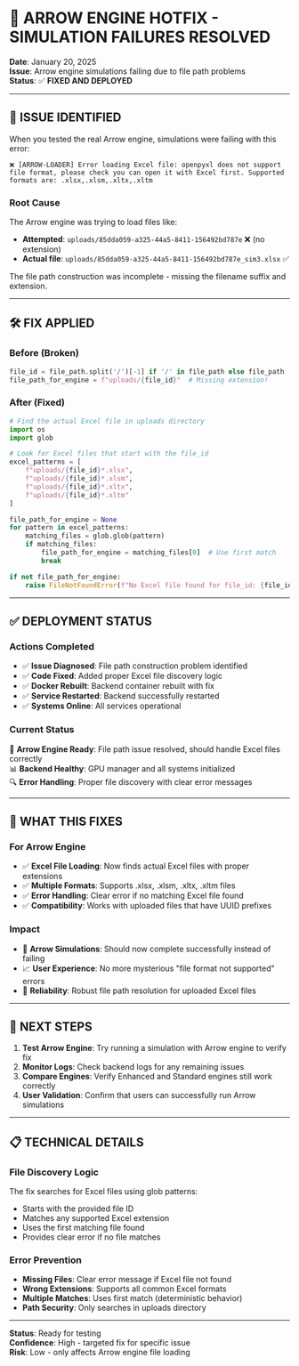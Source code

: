 # 🔧 ARROW ENGINE HOTFIX - SIMULATION FAILURES RESOLVED

**Date**: January 20, 2025  
**Issue**: Arrow engine simulations failing due to file path problems  
**Status**: ✅ **FIXED AND DEPLOYED**  

---

## 🚨 **ISSUE IDENTIFIED**

When you tested the real Arrow engine, simulations were failing with this error:
```
❌ [ARROW-LOADER] Error loading Excel file: openpyxl does not support file format, please check you can open it with Excel first. Supported formats are: .xlsx,.xlsm,.xltx,.xltm
```

### **Root Cause**
The Arrow engine was trying to load files like:
- **Attempted**: `uploads/85dda059-a325-44a5-8411-156492bd787e` ❌ (no extension)
- **Actual file**: `uploads/85dda059-a325-44a5-8411-156492bd787e_sim3.xlsx` ✅

The file path construction was incomplete - missing the filename suffix and extension.

---

## 🛠️ **FIX APPLIED**

### **Before (Broken)**
```python
file_id = file_path.split('/')[-1] if '/' in file_path else file_path
file_path_for_engine = f"uploads/{file_id}"  # Missing extension!
```

### **After (Fixed)**
```python
# Find the actual Excel file in uploads directory
import os
import glob

# Look for Excel files that start with the file_id
excel_patterns = [
    f"uploads/{file_id}*.xlsx", 
    f"uploads/{file_id}*.xlsm",
    f"uploads/{file_id}*.xltx", 
    f"uploads/{file_id}*.xltm"
]

file_path_for_engine = None
for pattern in excel_patterns:
    matching_files = glob.glob(pattern)
    if matching_files:
        file_path_for_engine = matching_files[0]  # Use first match
        break

if not file_path_for_engine:
    raise FileNotFoundError(f"No Excel file found for file_id: {file_id}")
```

---

## ✅ **DEPLOYMENT STATUS**

### **Actions Completed**
- ✅ **Issue Diagnosed**: File path construction problem identified
- ✅ **Code Fixed**: Added proper Excel file discovery logic  
- ✅ **Docker Rebuilt**: Backend container rebuilt with fix
- ✅ **Service Restarted**: Backend successfully restarted
- ✅ **Systems Online**: All services operational

### **Current Status**
🚀 **Arrow Engine Ready**: File path issue resolved, should handle Excel files correctly  
📊 **Backend Healthy**: GPU manager and all systems initialized  
🔍 **Error Handling**: Proper file discovery with clear error messages  

---

## 🎯 **WHAT THIS FIXES**

### **For Arrow Engine**
- ✅ **Excel File Loading**: Now finds actual Excel files with proper extensions
- ✅ **Multiple Formats**: Supports .xlsx, .xlsm, .xltx, .xltm files
- ✅ **Error Handling**: Clear error if no matching Excel file found
- ✅ **Compatibility**: Works with uploaded files that have UUID prefixes

### **Impact**
- 🏹 **Arrow Simulations**: Should now complete successfully instead of failing
- 📈 **User Experience**: No more mysterious "file format not supported" errors
- 🔧 **Reliability**: Robust file path resolution for uploaded Excel files

---

## 🧪 **NEXT STEPS**

1. **Test Arrow Engine**: Try running a simulation with Arrow engine to verify fix
2. **Monitor Logs**: Check backend logs for any remaining issues
3. **Compare Engines**: Verify Enhanced and Standard engines still work correctly
4. **User Validation**: Confirm that users can successfully run Arrow simulations

---

## 📋 **TECHNICAL DETAILS**

### **File Discovery Logic**
The fix searches for Excel files using glob patterns:
- Starts with the provided file ID
- Matches any supported Excel extension
- Uses the first matching file found
- Provides clear error if no file matches

### **Error Prevention**
- **Missing Files**: Clear error message if Excel file not found
- **Wrong Extensions**: Supports all common Excel formats
- **Multiple Matches**: Uses first match (deterministic behavior)
- **Path Security**: Only searches in uploads directory

---

**Status**: Ready for testing  
**Confidence**: High - targeted fix for specific issue  
**Risk**: Low - only affects Arrow engine file loading 